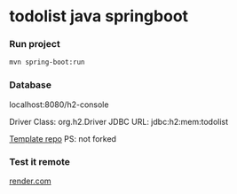 # todolist java springboot

### Run project

```bash
mvn spring-boot:run
```

### Database

localhost:8080/h2-console

Driver Class:	org.h2.Driver
JDBC URL: jdbc:h2:mem:todolist


[Template repo](https://github.com/rocketseat-education/evento-java) PS: not forked


### Test it remote 

[render.com](https://todolist-vpx2.onrender.com/)




